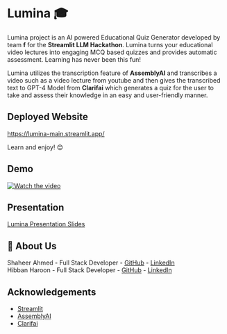 # Lumina 🎓
Lumina project is an AI powered Educational Quiz Generator developed by team **f** for the **Streamlit LLM Hackathon**.  Lumina turns your educational video lectures into engaging MCQ based quizzes and provides automatic assessment. Learning has never been this fun!

Lumina utilizes the transcription feature of **AssemblyAI** and transcribes a video such as a video lecture from youtube and then gives the transcribed text to GPT-4 Model from **Clarifai** which generates a quiz for the user to take and assess their knowledge in an easy and user-friendly manner.

## Deployed Website

https://lumina-main.streamlit.app/

Learn and enjoy! 😊


## Demo
[![Watch the video](https://img.youtube.com/vi/re06jRpFDEI/maxresdefault.jpg)](https://youtu.be/re06jRpFDEI)

## Presentation

[Lumina Presentation Slides](https://docs.google.com/presentation/d/1wYeIWPlFoE1EPR7V5nfS9dvTc1CkF73vPety0tutZKI/edit?usp=sharing)


## 🚀 About Us
Shaheer Ahmed - Full Stack Developer - [GitHub](https://github.com/fruitptr) - [LinkedIn](https://www.linkedin.com/in/muhammad-shaheer-ahmad-759878277/)  
Hibban Haroon - Full Stack Developer - [GitHub](https://github.com/HibbanHaroon) - [LinkedIn](https://www.linkedin.com/in/hibbanharoon/)


## Acknowledgements

 - [Streamlit](https://streamlit.io/)
 - [AssemblyAI](https://www.assemblyai.com/)
 - [Clarifai](https://www.clarifai.com/)
